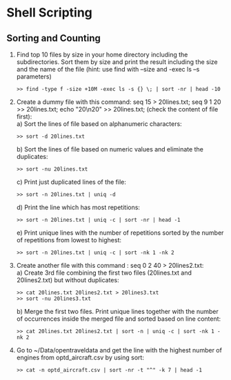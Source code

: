 # Shell Scripting

## Sorting and Counting

1.  Find top 10 files by size in your home directory including the subdirectories. Sort them by size and print the result including the size and the name of the file (hint: use find with –size and -exec ls –s parameters)
    ```
    >> find -type f -size +10M -exec ls -s {} \; | sort -nr | head -10
    ```
2.  Create a dummy file with this command: seq 15 > 20lines.txt; seq 9 1 20 >> 20lines.txt; echo "20\n20" >> 20lines.txt; (check the content of file first):<br />
    a)  Sort the lines of file based on alphanumeric characters:
    ```
    >> sort -d 20lines.txt
    ```
    b)  Sort the lines of file based on numeric values and eliminate the duplicates:
    ```
    >> sort -nu 20lines.txt
    ```
    c)  Print just duplicated lines of the file:
    ```
    >> sort -n 20lines.txt | uniq -d
    ```
    d)  Print the line which has most repetitions:
    ```
    >> sort -n 20lines.txt | uniq -c | sort -nr | head -1
    ```
    e)  Print unique lines with the number of repetitions sorted by the number of repetitions from lowest to highest:
    ```
    >> sort -n 20lines.txt | uniq -c | sort -nk 1 -nk 2
    ```
3.  Create another file with this command : seq 0 2 40 > 20lines2.txt:<br />
    a)  Create 3rd file combining the first two files (20lines.txt and 20lines2.txt) but without duplicates:
    ```
    >> cat 20lines.txt 20lines2.txt > 20lines3.txt
    >> sort -nu 20lines3.txt
    ```
    b) Merge the first two files. Print unique lines together with the number of occurrences inside the merged file and sorted based on line content:
    ```
    >> cat 20lines.txt 20lines2.txt | sort -n | uniq -c | sort -nk 1 -nk 2
    ```
4.  Go to ~/Data/opentraveldata and get the line with the highest number of engines from optd_aircraft.csv by using sort:
    ```
    >> cat -n optd_aircraft.csv | sort -nr -t "^" -k 7 | head -1
    ```










